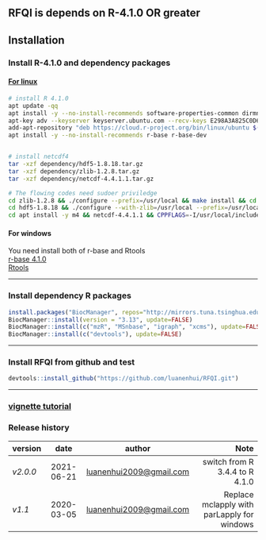RFQI is depends on R-4.1.0 OR greater
---
## Installation
### Install R-4.1.0 and dependency packages
#### [For linux](https://mirrors.tuna.tsinghua.edu.cn/CRAN/) 

```bash
# install R 4.1.0
apt update -qq
apt install -y --no-install-recommends software-properties-common dirmngr
apt-key adv --keyserver keyserver.ubuntu.com --recv-keys E298A3A825C0D65DFD57CBB651716619E084DAB9
add-apt-repository "deb https://cloud.r-project.org/bin/linux/ubuntu $(lsb_release -cs)-cran40/"
apt install -y --no-install-recommends r-base r-base-dev


# install netcdf4
tar -xzf dependency/hdf5-1.8.18.tar.gz
tar -xzf dependency/zlib-1.2.8.tar.gz
tar -xzf dependency/netcdf-4.4.1.1.tar.gz

# The flowing codes need sudoer priviledge 
cd zlib-1.2.8 && ./configure --prefix=/usr/local && make install && cd ../ && rm -rf zlib-1.2.8
cd hdf5-1.8.18 && ./configure --with-zlib=/usr/local --prefix=/usr/local && make install && cd ../ && rm -rf hdf5-1.8.18
cd apt install -y m4 && netcdf-4.4.1.1 && CPPFLAGS=-I/usr/local/include LDFLAGS=-L/usr/local/lib ./configure --prefix=/usr/local && make install && cd ../ && rm -rf netcdf-4.4.1.1
```

#### For windows
You need install both of r-base and Rtools  
[r-base 4.1.0](https://mirrors.tuna.tsinghua.edu.cn/CRAN/bin/windows/base/R-4.1.0-win.exe)  
[Rtools](https://mirrors.tuna.tsinghua.edu.cn/CRAN/bin/windows/Rtools/rtools40v2-x86_64.exe)  

---

### Install dependency R packages
```r
install.packages("BiocManager", repos="http://mirrors.tuna.tsinghua.edu.cn/CRAN")
BiocManager::install(version = "3.13", update=FALSE)
BiocManager::install(c("mzR", "MSnbase", "igraph", "xcms"), update=FALSE)
BiocManager::install(c("devtools"), update=FALSE)

```
---
### Install RFQI from github and test
```r
devtools::install_github("https://github.com/luanenhui/RFQI.git")

```
---

### [vignette tutorial](./doc/tutorial.html)

### Release history
| version  | date | author  | Note  |
|-------|:---:|-----------|-------:|
| *v2.0.0* | 2021-06-21 | luanenhui2009@gmail.com | switch from R 3.4.4 to R 4.1.0 |
| *v1.1*| 2020-03-05 | luanenhui2009@gmail.com | Replace mclapply with parLapply for windows |
